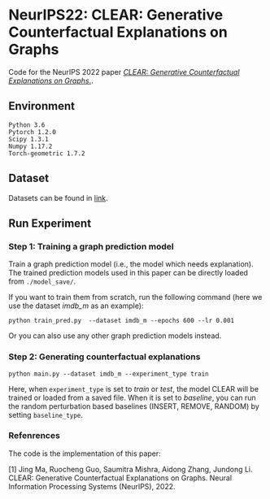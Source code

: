 # NeurIPS22:  CLEAR: Generative Counterfactual Explanations on Graphs

Code for the NeurIPS 2022 paper [*CLEAR: Generative Counterfactual Explanations
on Graphs*.](https://openreview.net/pdf?id=YR-s5leIvh).

## Environment
```
Python 3.6
Pytorch 1.2.0
Scipy 1.3.1
Numpy 1.17.2
Torch-geometric 1.7.2
```

## Dataset
Datasets can be found in [link](https://virginia.box.com/s/941v9pwh83lfw5vnwfbgcertlsoivg5j).

## Run Experiment
### Step 1:  Training a graph prediction model
Train a graph prediction model (i.e., the model which needs explanation). The trained prediction models used in this paper can be directly loaded from ```./model_save/```.

If you want to train them from scratch, run the following command (here we use the dataset *imdb_m* as an example):
```
python train_pred.py  --dataset imdb_m --epochs 600 --lr 0.001
```
Or you can also use any other graph prediction models instead.

### Step 2: Generating counterfactual explanations
```
python main.py --dataset imdb_m --experiment_type train
```
Here, when ```experiment_type``` is set to *train* or *test*, the model CLEAR will be trained or loaded from a saved file. When it is set to *baseline*, you can run the random perturbation based baselines (INSERT, REMOVE, RANDOM) by setting ```baseline_type```.

### Refenrences
The code is the implementation of this paper:


[1] Jing Ma, Ruocheng Guo, Saumitra Mishra, Aidong Zhang, Jundong Li. CLEAR: Generative Counterfactual Explanations on Graphs. Neural Information Processing Systems (NeurIPS), 2022. 


